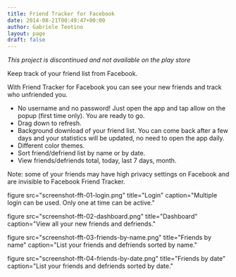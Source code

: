 ```yaml
---
title: Friend Tracker for Facebook
date: 2014-08-21T00:49:47+00:00
author: Gabriele Teotino
layout: page
draft: false
---
```


*This project is discontinued and not available on the play store*

Keep track of your friend list from Facebook.

With Friend Tracker for Facebook you can see your new friends and track who unfriended you.

- No username and no password! Just open the app and tap allow on the popup (first time only). You are ready to go.
- Drag down to refresh.
- Background download of your friend list. You can come back after a few days and your statistics will be updated, no need to open the app daily.
- Different color themes.
- Sort friend/defriend list by name or by date.
- View friends/defriends total, today, last 7 days, month.

Note: some of your friends may have high privacy settings on Facebook and are invisible to Facebook Friend Tracker.

figure src="screenshot-fft-01-login.png" title="Login" caption="Multiple login can be used. Only one at time can be active."

figure src="screenshot-fft-02-dashboard.png" title="Dashboard" caption="View all your new friends and defriends."

figure src="screenshot-fft-03-friends-by-name.png" title="Friends by name" caption="List your friends and defriends sorted by name."

figure src="screenshot-fft-04-friends-by-date.png" title="Friends by date" caption="List your friends and defriends sorted by date."
